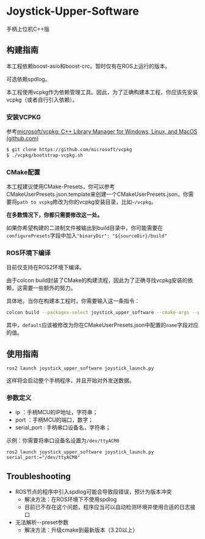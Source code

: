 # Joystick-Upper-Software

手柄上位机C++版

## 构建指南

本工程依赖boost-asio和boost-crc。暂时仅有在ROS上运行的版本。

可选依赖spdlog。

本工程使用vcpkg作为依赖管理工具。因此，为了正确构建本工程，你应该先安装vcpkg（或者自行引入依赖）。

### 安装VCPKG

参考[microsoft/vcpkg: C++ Library Manager for Windows, Linux, and MacOS (github.com)](https://github.com/microsoft/vcpkg)

```sh
$ git clone https://github.com/microsoft/vcpkg
$ ./vcpkg/bootstrap-vcpkg.sh
```

### CMake配置

本工程建议使用CMake-Presets，你可以参考CMakeUserPresets.json.template来创建一个CMakeUserPresets.json，你需要将`path to vcpkg`修改为你的vcpkg安装目录，比如`~/vcpkg`。

**在多数情况下，你都只需要修改这一处。**

如果你希望构建的二进制文件被输出到build目录中，你可能需要在`configurePresets`字段中加入`"binaryDir": "${sourceDir}/build"`

### ROS环境下编译

目前仅支持在ROS2环境下编译。

由于colcon build封装了CMake的构建流程，因此为了正确寻找vcpkg安装的依赖，这需要一些额外的努力。

具体地，当你在构建本工程时，你需要输入这一条指令：

```sh
colcon build --packages-select joystick_upper_software --cmake-args --preset=default
```

其中，`default`应该被修改为你在CMakeUserPresets.json中配置的`name`字段对应的值。

## 使用指南

```
ros2 launch joystick_upper_software joystick_launch.py 
```

这样将会启动整个手柄程序，并且开始对外发送数据。

### 参数定义

- ip ：手柄MCU的IP地址，字符串；
- port ：手柄MCU的端口，数字；
- serial_port : 手柄串口设备名，字符串；

示例：你需要将串口设备名设置为`/dev/ttyACM0`

```
ros2 launch joystick_upper_software joystick_launch.py serial_port:="/dev/ttyACM0"
```


## Troubleshooting

- ROS节点的程序中引入spdlog可能会导致段错误，预计为版本冲突
  - 解决方法：在ROS环境下不使用spdlog
  - 目前已不存在这个问题，程序应当可以自动检测环境并使用合适的日志接口
- 无法解析--preset参数
  - 解决方法：升级cmake到最新版本（3.20以上）



